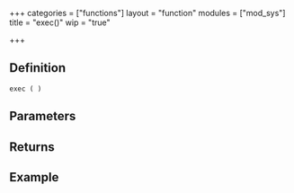 +++
categories = ["functions"]
layout = "function"
modules = ["mod_sys"]
title = "exec()"
wip = "true"

+++

## Definition

    exec ( )

## Parameters

## Returns

## Example

```
```
